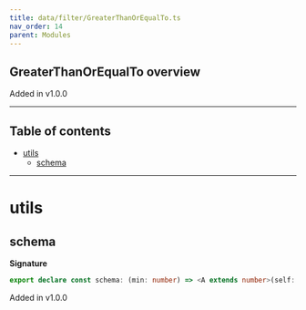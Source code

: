 ```yaml
---
title: data/filter/GreaterThanOrEqualTo.ts
nav_order: 14
parent: Modules
---
```


## GreaterThanOrEqualTo overview

Added in v1.0.0

---

<h2 class="text-delta">Table of contents</h2>

- [utils](#utils)
  - [schema](#schema)

---

# utils

## schema

**Signature**

```ts
export declare const schema: (min: number) => <A extends number>(self: Schema<A>) => Schema<A>
```

Added in v1.0.0
